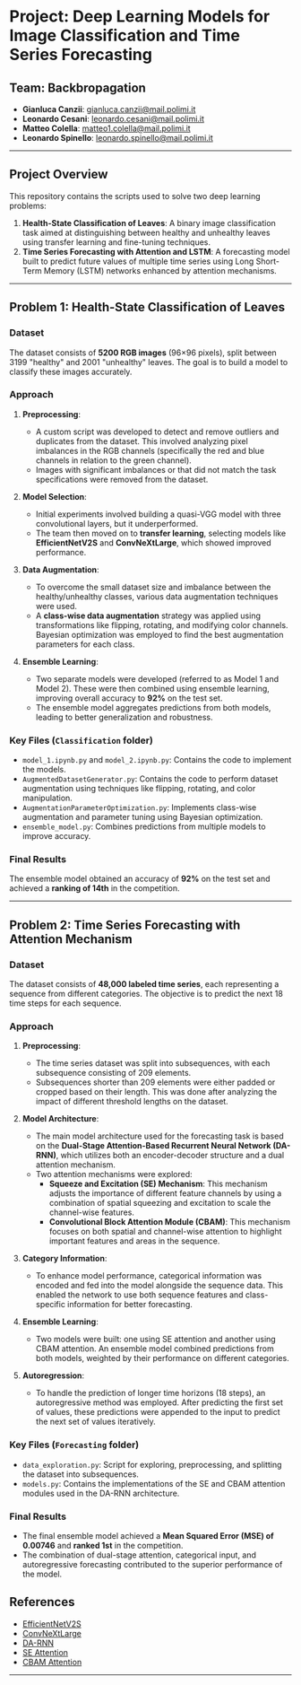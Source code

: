 
# Project: Deep Learning Models for Image Classification and Time Series Forecasting

## Team: Backbropagation
- **Gianluca Canzii**: gianluca.canzii@mail.polimi.it
- **Leonardo Cesani**: leonardo.cesani@mail.polimi.it
- **Matteo Colella**: matteo1.colella@mail.polimi.it
- **Leonardo Spinello**: leonardo.spinello@mail.polimi.it

---

## Project Overview

This repository contains the scripts used to solve two deep learning problems: 
1. **Health-State Classification of Leaves**: A binary image classification task aimed at distinguishing between healthy and unhealthy leaves using transfer learning and fine-tuning techniques.
2. **Time Series Forecasting with Attention and LSTM**: A forecasting model built to predict future values of multiple time series using Long Short-Term Memory (LSTM) networks enhanced by attention mechanisms.

---

## Problem 1: Health-State Classification of Leaves

### Dataset
The dataset consists of **5200 RGB images** (96×96 pixels), split between 3199 "healthy" and 2001 "unhealthy" leaves. The goal is to build a model to classify these images accurately.

### Approach
1. **Preprocessing**: 
   - A custom script was developed to detect and remove outliers and duplicates from the dataset. This involved analyzing pixel imbalances in the RGB channels (specifically the red and blue channels in relation to the green channel).
   - Images with significant imbalances or that did not match the task specifications were removed from the dataset.

2. **Model Selection**:
   - Initial experiments involved building a quasi-VGG model with three convolutional layers, but it underperformed.
   - The team then moved on to **transfer learning**, selecting models like **EfficientNetV2S** and **ConvNeXtLarge**, which showed improved performance.

3. **Data Augmentation**:
   - To overcome the small dataset size and imbalance between the healthy/unhealthy classes, various data augmentation techniques were used.
   - A **class-wise data augmentation** strategy was applied using transformations like flipping, rotating, and modifying color channels. Bayesian optimization was employed to find the best augmentation parameters for each class.

4. **Ensemble Learning**:
   - Two separate models were developed (referred to as Model 1 and Model 2). These were then combined using ensemble learning, improving overall accuracy to **92%** on the test set.
   - The ensemble model aggregates predictions from both models, leading to better generalization and robustness.

### Key Files (`Classification` folder)
- `model_1.ipynb.py` and `model_2.ipynb.py`: Contains the code to implement the models.
- `AugmentedDatasetGenerator.py`: Contains the code to perform dataset augmentation using techniques like flipping, rotating, and color manipulation.
- `AugmentationParameterOptimization.py`: Implements class-wise augmentation and parameter tuning using Bayesian optimization.
- `ensemble_model.py`: Combines predictions from multiple models to improve accuracy.

### Final Results
The ensemble model obtained an accuracy of **92%** on the test set and achieved a **ranking of 14th** in the competition.

---

## Problem 2: Time Series Forecasting with Attention Mechanism

### Dataset
The dataset consists of **48,000 labeled time series**, each representing a sequence from different categories. The objective is to predict the next 18 time steps for each sequence.

### Approach
1. **Preprocessing**:
   - The time series dataset was split into subsequences, with each subsequence consisting of 209 elements.
   - Subsequences shorter than 209 elements were either padded or cropped based on their length. This was done after analyzing the impact of different threshold lengths on the dataset.

2. **Model Architecture**:
   - The main model architecture used for the forecasting task is based on the **Dual-Stage Attention-Based Recurrent Neural Network (DA-RNN)**, which utilizes both an encoder-decoder structure and a dual attention mechanism.
   - Two attention mechanisms were explored:
     - **Squeeze and Excitation (SE) Mechanism**: This mechanism adjusts the importance of different feature channels by using a combination of spatial squeezing and excitation to scale the channel-wise features.
     - **Convolutional Block Attention Module (CBAM)**: This mechanism focuses on both spatial and channel-wise attention to highlight important features and areas in the sequence.
   
3. **Category Information**:
   - To enhance model performance, categorical information was encoded and fed into the model alongside the sequence data. This enabled the network to use both sequence features and class-specific information for better forecasting.

4. **Ensemble Learning**:
   - Two models were built: one using SE attention and another using CBAM attention. An ensemble model combined predictions from both models, weighted by their performance on different categories.
   
5. **Autoregression**:
   - To handle the prediction of longer time horizons (18 steps), an autoregressive method was employed. After predicting the first set of values, these predictions were appended to the input to predict the next set of values iteratively.

### Key Files (`Forecasting` folder)
- `data_exploration.py`: Script for exploring, preprocessing, and splitting the dataset into subsequences.
- `models.py`: Contains the implementations of the SE and CBAM attention modules used in the DA-RNN architecture.

### Final Results
- The final ensemble model achieved a **Mean Squared Error (MSE) of 0.00746** and **ranked 1st** in the competition. 
- The combination of dual-stage attention, categorical input, and autoregressive forecasting contributed to the superior performance of the model.

## References

- [EfficientNetV2S](https://arxiv.org/abs/2104.00298)
- [ConvNeXtLarge](https://arxiv.org/abs/2201.03545)
- [DA-RNN](https://arxiv.org/abs/1709.01507)
- [SE Attention](https://arxiv.org/abs/1709.01507)
- [CBAM Attention](https://arxiv.org/abs/1807.06521)

---
